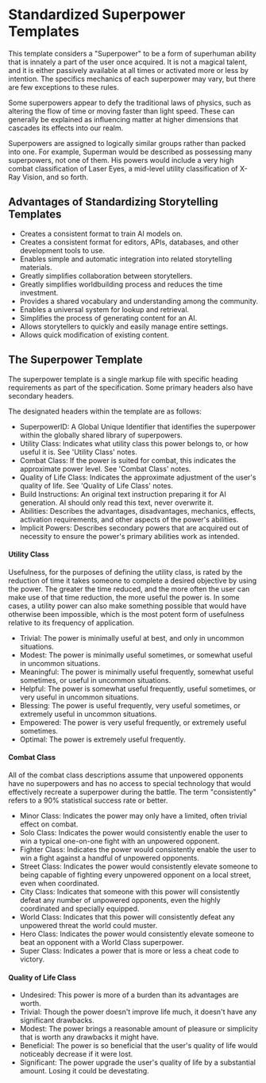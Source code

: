 
# Standardized Superpower Templates
This template considers a "Superpower" to be a form of superhuman ability that is innately a part of the user once acquired. It is not a magical talent, and it is either passively available at all times or activated more or less by intention. The specifics mechanics of each superpower may vary, but there are few exceptions to these rules.

Some superpowers appear to defy the traditional laws of physics, such as altering the flow of time or moving faster than light speed. These can generally be explained as influencing matter at higher dimensions that cascades its effects into our realm.

Superpowers are assigned to logically similar groups rather than packed into one. For example, Superman would be described as possessing many superpowers, not one of them. His powers would include a very high combat classification of Laser Eyes, a mid-level utility classification of X-Ray Vision, and so forth.

## Advantages of Standardizing Storytelling Templates
* Creates a consistent format to train AI models on.
* Creates a consistent format for editors, APIs, databases, and other development tools to use.
* Enables simple and automatic integration into related storytelling materials.
* Greatly simplifies collaboration between storytellers.
* Greatly simplifies worldbuilding process and reduces the time investment.
* Provides a shared vocabulary and understanding among the community.
* Enables a universal system for lookup and retrieval.
* Simplifies the process of generating content for an AI.
* Allows storytellers to quickly and easily manage entire settings.
* Allows quick modification of existing content.


## The Superpower Template
The superpower template is a single markup file with specific heading requirements as part of the specification. Some primary headers also have secondary headers.

The designated headers within the template are as follows:
* SuperpowerID: A Global Unique Identifier that identifies the superpower within the globally shared library of superpowers.
* Utility Class: Indicates what utility class this power belongs to, or how useful it is. See 'Utility Class' notes.
* Combat Class: If the power is suited for combat, this indicates the approximate power level. See 'Combat Class' notes.
* Quality of Life Class: Indicates the approximate adjustment of the user's quality of life. See 'Quality of Life Class' notes.
* Build Instructions: An original text instruction preparing it for AI generation. AI should only read this text, never overwrite it.
* Abilities: Describes the advantages, disadvantages, mechanics, effects, activation requirements, and other aspects of the power's abilities.
* Implicit Powers: Describes secondary powers that are acquired out of necessity to ensure the power's primary abilities work as intended.


#### Utility Class
Usefulness, for the purposes of defining the utility class, is rated by the reduction of time it takes someone to complete a desired objective by using the power. The greater the time reduced, and the more often the user can make use of that time reduction, the more useful the power is. In some cases, a utility power can also make something possible that would have otherwise been impossible, which is the most potent form of usefulness relative to its frequency of application.

* Trivial: The power is minimally useful at best, and only in uncommon situations.
* Modest: The power is minimally useful sometimes, or somewhat useful in uncommon situations.
* Meaningful: The power is minimally useful frequently, somewhat useful sometimes, or useful in uncommon situations.
* Helpful: The power is somewhat useful frequently, useful sometimes, or very useful in uncommon situations.
* Blessing: The power is useful frequently, very useful sometimes, or extremely useful in uncommon situations.
* Empowered: The power is very useful frequently, or extremely useful sometimes.
* Optimal: The power is extremely useful frequently.

#### Combat Class
All of the combat class descriptions assume that unpowered opponents have no superpowers and has no access to special technology that would effectively recreate a superpower during the battle. The term "consistently" refers to a 90% statistical success rate or better.

* Minor Class: Indicates the power may only have a limited, often trivial effect on combat.
* Solo Class: Indicates the power would consistently enable the user to win a typical one-on-one fight with an unpowered opponent.
* Fighter Class: Indicates the power would consistently enable the user to win a fight against a handful of unpowered opponents.
* Street Class: Indicates the power would consistently elevate someone to being capable of fighting every unpowered opponent on a local street, even when coordinated.
* City Class: Indicates that someone with this power will consistently defeat any number of unpowered opponents, even the highly coordinated and specially equipped.
* World Class: Indicates that this power will consistently defeat any unpowered threat the world could muster.
* Hero Class: Indicates the power would consistently elevate someone to beat an opponent with a World Class superpower.
* Super Class: Indicates a power that is more or less a cheat code to victory.

#### Quality of Life Class

* Undesired: This power is more of a burden than its advantages are worth.
* Trivial: Though the power doesn't improve life much, it doesn't have any significant drawbacks.
* Modest: The power brings a reasonable amount of pleasure or simplicity that is worth any drawbacks it might have.
* Beneficial: The power is so beneficial that the user's quality of life would noticeably decrease if it were lost.
* Significant: The power upgrade the user's quality of life by a substantial amount. Losing it could be devestating.
